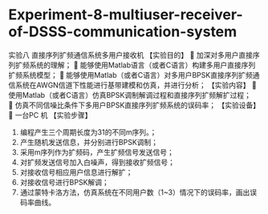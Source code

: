 # Experiment-8-multiuser-receiver-of-DSSS-communication-system
实验八  直接序列扩频通信系统多用户接收机
【实验目的】 
	加深对多用户直接序列扩频系统的理解；
	能够使用Matlab语言（或者C语言）构建多用户直接序列扩频系统模型；
	能够使用Matlab（或者C语言）对多用户BPSK直接序列扩频通信系统在AWGN信道下性能进行基带建模和仿真，并进行分析；
【实验内容】
	使用Matlab（或者C语言）仿真BPSK调制解调过程和直接序列扩频解扩过程；    
	仿真不同信噪比条件下多用户BPSK直接序列扩频系统的误码率；
【实验设备】
	一台PC 机
【实验步骤】
1.	编程产生三个周期长度为31的不同m序列。；
2.	产生随机发送信息，并分别进行BPSK调制；
3.	采用m序列作为扩频码，产生扩频信号发送信号；
4.	对扩频发送信号加入白噪声，得到接收扩频信号；
5.	对接收信号相应用户信息进行解扩；
6.	对接收信号进行BPSK解调；
7.	通过蒙特卡洛方法，仿真系统在不同用户数（1~3）情况下的误码率，画出误码率曲线。

